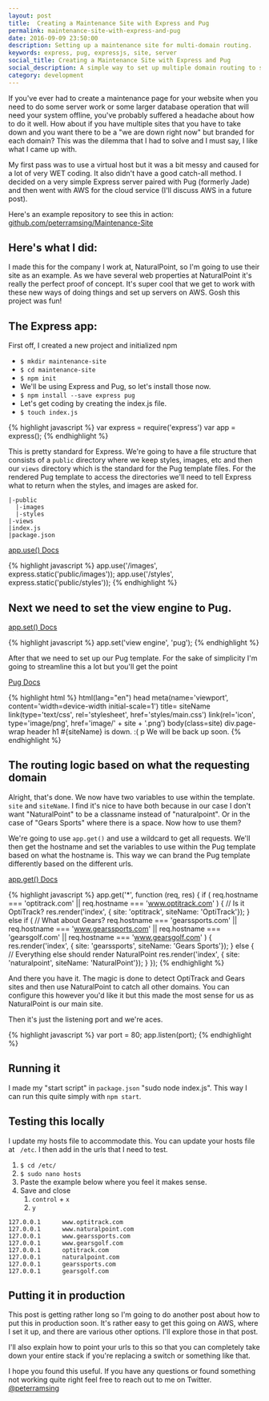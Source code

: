 ```yaml
---
layout: post
title:  Creating a Maintenance Site with Express and Pug
permalink: maintenance-site-with-express-and-pug
date: 2016-09-09 23:50:00
description: Setting up a maintenance site for multi-domain routing.
keywords: express, pug, expressjs, site, server
social_title: Creating a Maintenance Site with Express and Pug
social_description: A simple way to set up multiple domain routing to separate maintenance/outage pages using Express and Pug (formerly Jade).
category: development
---
```


If you've ever had to create a maintenance page for your website when you need to do some server work or some larger database operation that will need your system offline, you've probably suffered a headache about how to do it well. How about if you have multiple sites that you have to take down and you want there to be a "we are down right now" but branded for each domain? This was the dilemma that I had to solve and I must say, I like what I came up with.

My first pass was to use a virtual host but it was a bit messy and caused for a lot of very WET coding. It also didn't have a good catch-all method. I decided on a very simple Express server paired with Pug (formerly Jade) and then went with AWS for the cloud service (I'll discuss AWS in a future post).

Here's an example repository to see this in action: [github.com/peterramsing/Maintenance-Site](https://github.com/peterramsing/Maintenance-Site)

## Here's what I did:

I made this for the company I work at, NaturalPoint, so I'm going to use their site as an example. As we have several web properties at NaturalPoint it's really the perfect proof of concept. It's super cool that we get to work with these new ways of doing things and set up servers on AWS. Gosh this project was fun!

## The Express app:

First off, I created a new project and initialized npm

* `$ mkdir maintenance-site`
* `$ cd maintenance-site`
* `$ npm init`
* We'll be using Express and Pug, so let's install those now.
* `$ npm install --save express pug`
* Let's get coding by creating the index.js file.
* `$ touch index.js`

{% highlight javascript %}
var express = require('express')
var app = express();
{% endhighlight %}

This is pretty standard for Express. We're going to have a file structure that consists of a `public` directory where we keep styles, images, etc and then our `views` directory which is the standard for the Pug template files. For the rendered Pug template to access the directories we'll need to tell Express what to return when the styles, and images are asked for.

```
|-public
  |-images
  |-styles
|-views
|index.js
|package.json
```

[app.use() Docs](https://expressjs.com/en/4x/api.html#app.use)

{% highlight javascript %}
app.use('/images', express.static('public/images'));
app.use('/styles', express.static('public/styles'));
{% endhighlight %}

## Next we need to set the view engine to Pug.

[app.set() Docs](https://expressjs.com/en/4x/api.html#app.set)

{% highlight javascript %}
app.set('view engine', 'pug');
{% endhighlight %}

After that we need to set up our Pug template. For the sake of simplicity I'm going to streamline this a lot but you'll get the point

[Pug Docs](https://pugjs.org/api/getting-started.html)

{% highlight html %}
html(lang="en")
  head
    meta(name='viewport', content='width=device-width initial-scale=1')
    title= siteName
    link(type='text/css', rel='stylesheet', href='styles/main.css')
    link(rel='icon', type='image/png', href='image/' + site + '.png')
  body(class=site)
    div.page-wrap
      header
        h1 #{siteName} is down. :(
        p We will be back up soon.
{% endhighlight %}

## The routing logic based on what the requesting domain

Alright, that's done. We now have two variables to use within the template. `site` and `siteName`. I find it's nice to have both because in our case I don't want "NaturalPoint" to be a classname instead of "naturalpoint". Or in the case of "Gears Sports" where there is a space. Now how to use them?

We're going to use `app.get()` and use a wildcard to get all requests. We'll then get the hostname and set the variables to use within the Pug template based on what the hostname is. This way we can brand the Pug template differently based on the different urls.

[app.get() Docs](https://expressjs.com/en/4x/api.html#app.get.method)

{% highlight javascript %}
app.get('*', function (req, res) {
    if (
        req.hostname === 'optitrack.com' ||
        req.hostname === 'www.optitrack.com'
    ) {
        // Is it OptiTrack?
        res.render('index', { site: 'optitrack', siteName: 'OptiTrack'});
    } else if (
        // What about Gears?
        req.hostname === 'gearssports.com' ||
        req.hostname === 'www.gearssports.com' ||
        req.hostname === 'gearsgolf.com' ||
        req.hostname === 'www.gearsgolf.com'
    ) {
        res.render('index', { site: 'gearssports', siteName: 'Gears Sports'});
    } else {
        // Everything else should render NaturalPoint
        res.render('index', { site: 'naturalpoint', siteName: 'NaturalPoint'});
    }
});
{% endhighlight %}

And there you have it. The magic is done to detect OptiTrack and Gears sites and then use NaturalPoint to catch all other domains. You can configure this however you'd like it but this made the most sense for us as NaturalPoint is our main site.

Then it's just the listening port and we're aces.

{% highlight javascript %}
var port = 80;
app.listen(port);
{% endhighlight %}

## Running it

I made my "start script" in `package.json` "sudo node index.js". This way I can run this quite simply with `npm start`.

## Testing this locally

I update my hosts file to accommodate this. You can update your hosts file at ` /etc`. I then add in the urls that I need to test.

1. `$ cd /etc/`
2. `$ sudo nano hosts`
3. Paste the example below where you feel it makes sense.
4. Save and close
    1. `control` + `x`
    2. `y`

```
127.0.0.1      www.optitrack.com
127.0.0.1      www.naturalpoint.com
127.0.0.1      www.gearssports.com
127.0.0.1      www.gearsgolf.com
127.0.0.1      optitrack.com
127.0.0.1      naturalpoint.com
127.0.0.1      gearssports.com
127.0.0.1      gearsgolf.com
```


## Putting it in production

This post is getting rather long so I'm going to do another post about how to put this in production soon. It's rather easy to get this going on AWS, where I set it up, and there are various other options. I'll explore those in that post.

I'll also explain how to point your urls to this so that you can completely take down your entire stack if you're replacing a switch or something like that.

I hope you found this useful. If you have any questions or found something not working quite right feel free to reach out to me on Twitter. [@peterramsing](https://twitter.com/peterramsing)

